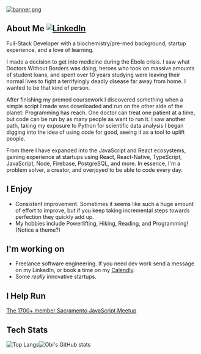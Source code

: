 [![banner.png](https://i.postimg.cc/tJ93YCmt/banner.png)](https://postimg.cc/ph1hSxvp)

## About Me [![LinkedIn](https://img.shields.io/badge/linkedin-%230077B5.svg?style=for-the-badge&logo=linkedin&logoColor=white)](https://www.linkedin.com/in/obibaratt/)

Full-Stack Developer with a biochemistry/pre-med background, startup experience, and a love of learning. 

I made a decision to get into medicine during the Ebola crisis. I saw what Doctors Without Borders was doing, heroes who took on massive amounts of student loans, and spent over 10 years studying were leaving their normal lives to fight a terrifyingly deadly disease far away from home. I wanted to be that kind of person.

After finishing my premed coursework I discovered something when a simple script I made was downloaded and run on the other side of the planet: Programming has reach. One doctor can treat one patient at a time, but code can be run by as many people as want to run it. I saw another path, taking my exposure to Python for scientific data analysis I began digging into the idea of using code for good, seeing it as a tool to uplift people. 

From there I have expanded into the JavaScript and React ecosystems, gaining experience at startups using React, React-Native, TypeScript, JavaScript, Node, Firebase, PostgreSQL, and more. In essence, I'm a problem solver, a creator, and overjoyed to be able to code every day.

## I Enjoy
- Consistent improvement. Sometimes it seems like such a huge amount of effort to improve, but if you keep taking incremental steps towards perfection they quickly add up.
- My hobbies include Powerlifting, Hiking, Reading, and Programming! (Notice a theme?)

## I'm working on
- Freelance software engineering. If you need dev work send a message on my LinkedIn, or book a time on my [Calendly](https://calendly.com/obib/chat).
- Some *really* innovative startups.

## I Help Run
[The 1700+ member Sacramento JavaScript Meetup](https://www.meetup.com/the-sacramento-javascript-meetup/)

## Tech Stats
![Top Langs](https://github-readme-stats.vercel.app/api/top-langs/?username=obibaratt&hide=html,css)![Obi's GitHub stats](https://github-readme-stats.vercel.app/api?username=obibaratt&hide=html)
